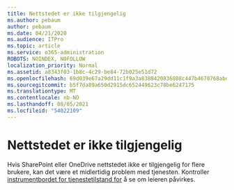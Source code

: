 ```yaml
---
title: Nettstedet er ikke tilgjengelig
ms.author: pebaum
author: pebaum
ms.date: 04/21/2020
ms.audience: ITPro
ms.topic: article
ms.service: o365-administration
ROBOTS: NOINDEX, NOFOLLOW
localization_priority: Normal
ms.assetid: a8343f03-1b8c-4c29-be84-72b025e51d72
ms.openlocfilehash: 69d039e67a29dd11c1f9a3a8388420836808c447b4670768abd3dae36d80f8a2
ms.sourcegitcommit: b5f7da89a650d2915dc652449623c78be6247175
ms.translationtype: MT
ms.contentlocale: nb-NO
ms.lasthandoff: 08/05/2021
ms.locfileid: "54022109"
---
```

# <a name="site-is-not-available"></a>Nettstedet er ikke tilgjengelig

Hvis SharePoint eller OneDrive nettstedet ikke er tilgjengelig for flere brukere, kan det være et midlertidig problem med tjenesten. Kontroller [instrumentbordet for tjenestetilstand for](https://admin.microsoft.com/AdminPortal/Home#/servicehealth) å se om leieren påvirkes. 
  

